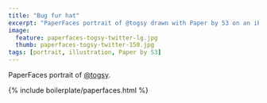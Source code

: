 ```yaml
---
title: "Bug fur hat"
excerpt: "PaperFaces portrait of @togsy drawn with Paper by 53 on an iPad."
image: 
  feature: paperfaces-togsy-twitter-lg.jpg
  thumb: paperfaces-togsy-twitter-150.jpg
tags: [portrait, illustration, Paper by 53]
---
```


PaperFaces portrait of [@togsy](http://twitter.com/togsy).

{% include boilerplate/paperfaces.html %}
